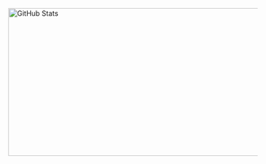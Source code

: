 
<a href="https://github.com/lishengbao">
  <img align="center" alt="GitHub Stats" width="600" height="300" src="https://compass.gitee.com/developer_chart/lishengbao.svg" />
</a>
